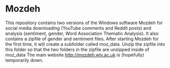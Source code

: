 # Mozdeh
This repository contains two versions of the Windows software Mozdeh for social media downloading (YouTube comments and Reddit posts) and analysis (sentiment, gender, Word Association Thematic Analysis).
It also contains a zipfile of gender and sentiment files. After starting Mozdeh for the first time, it will create a subfolder called moz_data. Unzip the zipfile into this folder so that the two folders in the zipfile are unzipped inside of moz_data
The main website http://mozdeh.wlv.ac.uk is (hopefully) temporarily down.

